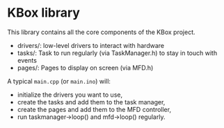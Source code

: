 # KBox library

This library contains all the core components of the KBox project.

 - drivers/: low-level drivers to interact with hardware
 - tasks/: Task to run regularly (via TaskManager.h) to stay in touch with
   events
 - pages/: Pages to display on screen (via MFD.h)

A typical `main.cpp` (or `main.ino`) will:

 - initialize the drivers you want to use,
 - create the tasks and add them to the task manager,
 - create the pages and add them to the MFD controller,
 - run taskmanager->loop() and mfd->loop() regularly.

